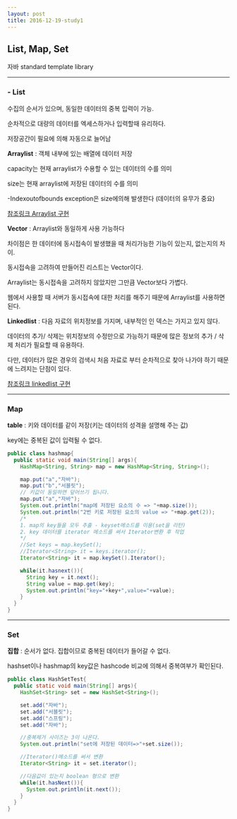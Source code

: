 ```yaml
---
layout: post
title: 2016-12-19-study1
---
```



##  List, Map, Set

자바 standard template library

---

### - List

수집의 순서가 있으며, 동일한 데이터의 중복 입력이 가능.

순차적으로 대량의 데이터를 엑세스하거나 입력할때 유리하다.

저장공간이 필요에 의해 자동으로 늘어남

__Arraylist__ : 객체 내부에 있는 배열에 데이터 저장

capacity는 현재 arraylist가 수용할 수 있는 데이터의 수를 의미

size는 현재 arraylist에 저장된 데이터의 수를 의미

-Indexoutofbounds exception은 size에의해 발생한다
(데이터의 유무가 중요)

[참조링크 Arraylist 구현](https://opentutorials.org/module/1335/8715)

__Vector__ : Arraylist와 동일하게 사용 가능하다

차이점은 한 데이터에 동시접속이 발생했을 때 처리가능한 기능이 있는지, 없는지의 차이.

동시접속을 고려하여 만들어진 리스트는 Vector이다.

Arraylist는 동시접속을 고려하지 않았지만 그만큼 Vector보다 가볍다.

웹에서 사용할 때 서버가 동시접속에 대한 처리를 해주기 때문에 Arraylist를 사용하면 된다.

__Linkedlist__ : 다음 자료의 위치정보를 가지며, 내부적인 인
덱스는 가지고 있지 않다.

데이터의 추가/ 삭제는 위치정보의 수정만으로 가능하기 때문에 많은 정보의 추가 / 삭제 처리가 필요할 때 유용하다.

다만, 데이터가 많은 경우의 검색시 처음 자료로 부터 순차적으로 찾아 나가야 하기 때문에 느려지는 단점이 있다.

[참조링크 linkedlist 구현](https://opentutorials.org/module/1335/8857)

---

### Map

__table__ : 키와 데이터를 같이 저장(키는 데이터의 성격을 설명해 주는 값)

key에는 중복된 값이 입력될 수 없다.

```java
public class hashmap{
  public static void main(String[] args){
    HashMap<String, String> map = new HashMap<String, String>();

    map.put("a","자바");
    map.put("b","서블릿");
    // 키값이 동일하면 덮어쓰기 됩니다.
    map.put("a","자바");
    System.out.println("map에 저장된 요소의 수 => "+map.size());
    System.out.println("2번 키로 저장된 요소의 value => "+map.get(2));
    /*
    1. map의 key들을 모두 추출 - keyset메소드를 이용(set을 리턴)
    2. key 데이터를 iterator 메소드를 써서 Iterator변환 후 작업
    */
    //Set keys = map.keySet();
    //Iterator<String> it = keys.iterator();
    Iterator<String> it = map.keySet().Iterator();

    while(it.hasnext()){
      String key = it.next();
      String value = map.get(key);
      System.out.println("key="+key+",value="+value);
    }
  }
}
```

---

### Set

__집합__ : 순서가 없다. 집합이므로 중복된 데이터가 들어갈 수 없다.

hashset이나 hashmap의 key값은 hashcode 비교에 의해서 중복여부가 확인된다.

```java
public class HashSetTest{
  public static void main(String[] args){
    HashSet<String> set = new HashSet<String>();

    set.add("자바");
    set.add("서블릿");
    set.add("스프링");
    set.add("자바");

    //중복제거 사이즈는 3이 나온다.
    System.out.println("set에 저장된 데이터=>"+set.size());

    //Iterator()메소드를 써서 변환
    Iterator<String> it = set.iterator();

    //다음값이 있는지 boolean 형으로 변환
    while(it.hasNext()){
      System.out.println(it.next());
    }
  }
}
```
